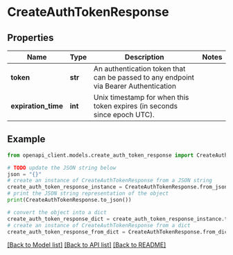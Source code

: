 # CreateAuthTokenResponse


## Properties

Name | Type | Description | Notes
------------ | ------------- | ------------- | -------------
**token** | **str** | An authentication token that can be passed to any endpoint via Bearer Authentication | 
**expiration_time** | **int** | Unix timestamp for when this token expires (in seconds since epoch UTC). | 

## Example

```python
from openapi_client.models.create_auth_token_response import CreateAuthTokenResponse

# TODO update the JSON string below
json = "{}"
# create an instance of CreateAuthTokenResponse from a JSON string
create_auth_token_response_instance = CreateAuthTokenResponse.from_json(json)
# print the JSON string representation of the object
print(CreateAuthTokenResponse.to_json())

# convert the object into a dict
create_auth_token_response_dict = create_auth_token_response_instance.to_dict()
# create an instance of CreateAuthTokenResponse from a dict
create_auth_token_response_from_dict = CreateAuthTokenResponse.from_dict(create_auth_token_response_dict)
```
[[Back to Model list]](../README.md#documentation-for-models) [[Back to API list]](../README.md#documentation-for-api-endpoints) [[Back to README]](../README.md)



